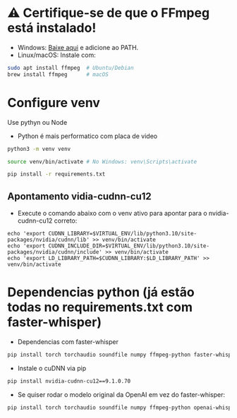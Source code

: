 # ⚠️ Certifique-se de que o FFmpeg está instalado!

- Windows: [Baixe aqui](https://ffmpeg.org/download.html) e adicione ao PATH.
- Linux/macOS: Instale com:

```sh
sudo apt install ffmpeg  # Ubuntu/Debian
brew install ffmpeg      # macOS
```

# Configure venv 

Use pythyn ou Node
- Python é mais performatico com placa de video

```sh
python3 -m venv venv
```

```sh
source venv/bin/activate # No Windows: venv\Scripts\activate
```

```sh
pip install -r requirements.txt
```

## Apontamento vidia-cudnn-cu12

- Execute o comando abaixo com o venv ativo para apontar para o nvidia-cudnn-cu12 correto:

```
echo 'export CUDNN_LIBRARY=$VIRTUAL_ENV/lib/python3.10/site-packages/nvidia/cudnn/lib' >> venv/bin/activate
echo 'export CUDNN_INCLUDE_DIR=$VIRTUAL_ENV/lib/python3.10/site-packages/nvidia/cudnn/include' >> venv/bin/activate
echo 'export LD_LIBRARY_PATH=$CUDNN_LIBRARY:$LD_LIBRARY_PATH' >> venv/bin/activate
```

# Dependencias python (já estão todas no requirements.txt com faster-whisper)

- Dependencias com faster-whisper

```sh
pip install torch torchaudio soundfile numpy ffmpeg-python faster-whisper
```

- Instale o cuDNN via pip

```sh
pip install nvidia-cudnn-cu12==9.1.0.70
```

- Se quiser rodar o modelo original da OpenAI em vez do faster-whisper:

```sh
pip install torch torchaudio soundfile numpy ffmpeg-python openai-whisper
```
